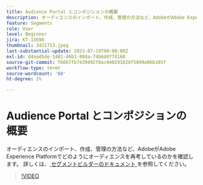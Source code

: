 ```yaml
---
title: Audience Portal とコンポジションの概要
description: オーディエンスのインポート、作成、管理の方法など、AdobeがAdobe Experience Platformでどのようにオーディエンスを再考しているのかを確認します。
feature: Segments
role: User
level: Beginner
jira: KT-13698
thumbnail: 3421713.jpeg
last-substantial-update: 2023-07-19T00:00:00Z
exl-id: d4aad5de-1481-46b1-884a-74b6d4774160
source-git-commit: fb667fb7439492f8ac040291820f5899a06b305f
workflow-type: tm+mt
source-wordcount: '60'
ht-degree: 1%

---
```


# Audience Portal とコンポジションの概要

オーディエンスのインポート、作成、管理の方法など、AdobeがAdobe Experience Platformでどのようにオーディエンスを再考しているのかを確認します。 詳しくは、[ セグメントビルダーのドキュメント ](https://experienceleague.adobe.com/docs/experience-platform/segmentation/ui/segment-builder.html?lang=ja) を参照してください。

>[!VIDEO](https://video.tv.adobe.com/v/3421713/?learn=on&enablevpops)
